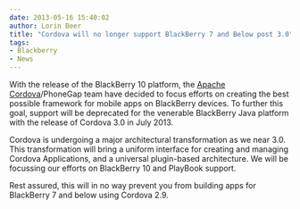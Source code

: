 ```yaml
---
date: 2013-05-16 15:40:02
author: Lorin Beer
title: "Cordova will no longer support BlackBerry 7 and Below post 3.0"
tags:
- Blackberry
- News
---
```


With the release of the BlackBerry 10 platform, the [Apache Cordova](http://cordova.io)/PhoneGap team have decided to focus efforts on creating the best possible framework for mobile apps on BlackBerry devices. To further this goal, support will be deprecated for the venerable BlackBerry Java platform with the release of Cordova 3.0 in July 2013.

Cordova is undergoing a major architectural transformation as we near 3.0. This transformation will bring a uniform interface for creating and managing Cordova Applications, and a universal plugin-based architecture. We will be focussing our efforts on BlackBerry 10 and PlayBook support.

Rest assured, this will in no way prevent you from building apps for BlackBerry 7 and below using Cordova 2.9.